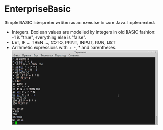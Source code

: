 EnterpriseBasic
===============

Simple BASIC interpreter written as an exercise in core Java.
Implemented:
- Integers. Boolean values are modelled by integers in old BASIC fashion: -1 is "true", everything else is "false".
- LET, IF ... THEN ..., GOTO, PRINT, INPUT, RUN, LIST
- Arithmetic expressions with +, -, * and parentheses.
![Screenshot](BASIC.png)